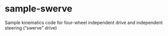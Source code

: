 # sample-swerve
Sample kinematics code for four-wheel independent drive and independent steering (“swerve” drive)
